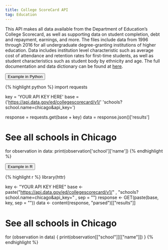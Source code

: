 ```yaml
---
title: College ScoreCard API
tag: Education
---
```

This API makes all data available from the Department of Education’s College Scorecard, as well as supporting data on student completion, debt and repayment, earnings, and more. The files include data from 1996 through 2016 for all undergraduate degree-granting institutions of higher education. Data includes institution level characteristic such as average cost of attendance and retention rates for first-time students, as well as student characteristics such as student body by ethnicity and age. 
The full documentation and data dictionary can be found at [here](https://collegescorecard.ed.gov/data/documentation/).

<button data-toggle="collapse" data-target="#college-python" type="button" class="btn btn-secondary btn-lg btn-block">Example in Python</button>
<div id="college-python" class="collapse">

{% highlight python %}
import requests

key = 'YOUR API KEY HERE'
base = ('https://api.data.gov/ed/collegescorecard/v1/'
        'schools?school.name=chicago&api_key=')

response = requests.get(base + key)
data = response.json()['results']

# See all schools in Chicago
for observation in data:
    print(observation['school']['name'])
{% endhighlight %}
</div>

<button data-toggle="collapse" data-target="#college-r" type="button" class="btn btn-secondary btn-lg btn-block">Example in R</button>
<div id="college-r" class="collapse">

{% highlight r %}
library(httr)

key <- "YOUR API KEY HERE"
base <- paste("https://api.data.gov/ed/collegescorecard/v1/"
              , "schools?school.name=chicago&api_key="
              , sep = "")
response <- GET(paste(base, key, sep = ""))
data <- content(response, "parsed")[["results"]]

# See all schools in Chicago
for (observation in data) {
  print(observation[["school"]][["name"]])
}
{% endhighlight %}
</div>
